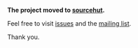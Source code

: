 **The project moved to [sourcehut](https://sr.ht/~hadronized/splines/).**

Feel free to visit [issues](https://todo.sr.ht/~hadronized/splines) and the [mailing list](https://lists.sr.ht/~hadronized/splines).

Thank you.
